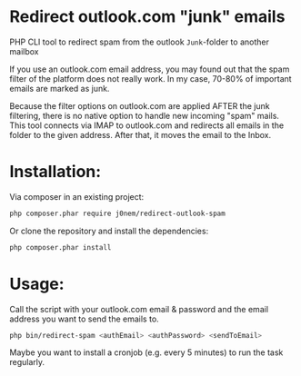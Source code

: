 # Redirect outlook.com "junk" emails
PHP CLI tool to redirect spam from the outlook `Junk`-folder to another mailbox

If you use an outlook.com email address, you may found out that the spam filter of the platform does not really work. In my case, 70-80% of important emails are marked as junk.

Because the filter options on outlook.com are applied AFTER the junk filtering, there is no native option to handle new incoming "spam" mails. This tool connects via IMAP to outlook.com and redirects all emails in the folder to the given address. After that, it moves the email to the Inbox.

# Installation:
Via composer in an existing project:

```bash
php composer.phar require j0nem/redirect-outlook-spam
```

Or clone the repository and install the dependencies:

```bash
php composer.phar install
```

# Usage:
Call the script with your outlook.com email & password and the email address you want to send the emails to.

```bash
php bin/redirect-spam <authEmail> <authPassword> <sendToEmail>
```

Maybe you want to install a cronjob (e.g. every 5 minutes) to run the task regularly.

